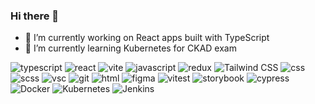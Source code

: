 ### Hi there 👋

- 🔭 I’m currently working on React apps built with TypeScript
- 🌱 I’m currently learning Kubernetes for CKAD exam

<!--
**mdomarus/mdomarus** is a ✨ _special_ ✨ repository because its `README.md` (this file) appears on your GitHub profile.

Here are some ideas to get you started:

- 👯 I’m looking to collaborate on ...
- 🤔 I’m looking for help with ...
- 💬 Ask me about ...
- 📫 How to reach me: ...
- 😄 Pronouns: ...
- ⚡ Fun fact: ...
-->
<div>
<img src="https://img.shields.io/badge/-TypeScript-grey?style=flat&logo=typescript" alt="typescript" />
<img src="https://img.shields.io/badge/-React-%232c1f42?style=flat&logo=react" alt="react" />
<img src="https://img.shields.io/badge/-Vite-%23f4f6f7?style=flat&logo=vite" alt="vite" />
<img src="https://img.shields.io/badge/-JavaScript-grey?style=flat&logo=javascript" alt="javascript" />
<img src="https://img.shields.io/badge/-Redux-%23764ABC?style=flat&logo=redux" alt="redux" />
<img src="https://img.shields.io/badge/-TailwindCSS-%2306B6D4?style=flat&logo=tailwindcss&logoColor=f5f5f5" alt="Tailwind CSS" />
<img src="https://img.shields.io/badge/-CSS3-%23409ad6?style=flat&logo=css3" alt="css" />
<img src="https://img.shields.io/badge/-SCSS-%23f4f6f7?style=flat&logo=sass" alt="scss" />
<img src="https://img.shields.io/badge/-Visual Studio Code-blue?style=flat&logo=Visual Studio Code" alt="vsc" />
<img src="https://img.shields.io/badge/-Git-%23f7f7f7?style=flat&logo=git" alt="git" />
<img src="https://img.shields.io/badge/-HTML5-orange?style=flat&logo=html5" alt="html" />
<img src="https://img.shields.io/badge/-Figma-%232c2f42?style=flat&logo=figma" alt="figma" />
<img src="https://img.shields.io/badge/-Vitest-white?style=flat&logo=vitest" alt="vitest" />
<img src="https://img.shields.io/badge/-Storybook-pink?style=flat&logo=storybook" alt="storybook" />
<img src="https://img.shields.io/badge/-Cypress-white?style=flat&logo=cypress" alt="cypress" />
<img src="https://img.shields.io/badge/-Docker-%232496ED?style=flat&logo=docker&logoColor=f5f5f5" alt="Docker" />
<img src="https://img.shields.io/badge/-Kubernetes-%232496ED?style=flat&logo=kubernetes&logoColor=326CE5" alt="Kubernetes" />
<img src="https://img.shields.io/badge/-Jenkins-%23D24939?style=flat&logo=jenkins&logoColor=f5f5f5" alt="Jenkins" />
</div>
